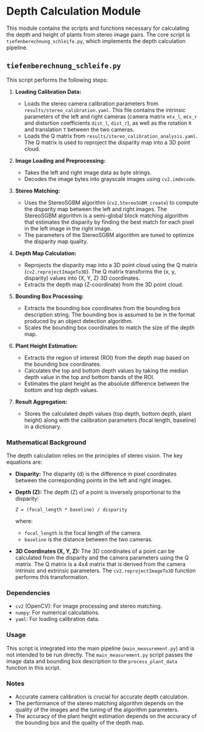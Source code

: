 # Depth Calculation Module

This module contains the scripts and functions necessary for calculating the depth and height of plants from stereo image pairs. The core script is `tiefenberechnung_schleife.py`, which implements the depth calculation pipeline.

## `tiefenberechnung_schleife.py`

This script performs the following steps:

1.  **Loading Calibration Data:**
    *   Loads the stereo camera calibration parameters from `results/stereo_calibration.yaml`. This file contains the intrinsic parameters of the left and right cameras (camera matrix `mtx_l`, `mtx_r` and distortion coefficients `dist_l`, `dist_r`), as well as the rotation `R` and translation `T` between the two cameras.
    *   Loads the Q matrix from `results/stereo_calibration_analysis.yaml`. The Q matrix is used to reproject the disparity map into a 3D point cloud.

2.  **Image Loading and Preprocessing:**
    *   Takes the left and right image data as byte strings.
    *   Decodes the image bytes into grayscale images using `cv2.imdecode`.

3.  **Stereo Matching:**
    *   Uses the StereoSGBM algorithm (`cv2.StereoSGBM_create`) to compute the disparity map between the left and right images. The StereoSGBM algorithm is a semi-global block matching algorithm that estimates the disparity by finding the best match for each pixel in the left image in the right image.
    *   The parameters of the StereoSGBM algorithm are tuned to optimize the disparity map quality.

4.  **Depth Map Calculation:**
    *   Reprojects the disparity map into a 3D point cloud using the Q matrix (`cv2.reprojectImageTo3D`). The Q matrix transforms the (x, y, disparity) values into (X, Y, Z) 3D coordinates.
    *   Extracts the depth map (Z-coordinate) from the 3D point cloud.

5.  **Bounding Box Processing:**
    *   Extracts the bounding box coordinates from the bounding box description string. The bounding box is assumed to be in the format produced by an object detection algorithm.
    *   Scales the bounding box coordinates to match the size of the depth map.

6.  **Plant Height Estimation:**
    *   Extracts the region of interest (ROI) from the depth map based on the bounding box coordinates.
    *   Calculates the top and bottom depth values by taking the median depth value in the top and bottom bands of the ROI.
    *   Estimates the plant height as the absolute difference between the bottom and top depth values.

7.  **Result Aggregation:**
    *   Stores the calculated depth values (top depth, bottom depth, plant height) along with the calibration parameters (focal length, baseline) in a dictionary.

### Mathematical Background

The depth calculation relies on the principles of stereo vision. The key equations are:

*   **Disparity:** The disparity (d) is the difference in pixel coordinates between the corresponding points in the left and right images.

*   **Depth (Z):** The depth (Z) of a point is inversely proportional to the disparity:

    ```
    Z = (focal_length * baseline) / disparity
    ```

    where:
    *   `focal_length` is the focal length of the camera.
    *   `baseline` is the distance between the two cameras.

*   **3D Coordinates (X, Y, Z):** The 3D coordinates of a point can be calculated from the disparity and the camera parameters using the Q matrix. The Q matrix is a 4x4 matrix that is derived from the camera intrinsic and extrinsic parameters. The `cv2.reprojectImageTo3D` function performs this transformation.

### Dependencies

*   `cv2` (OpenCV): For image processing and stereo matching.
*   `numpy`: For numerical calculations.
*   `yaml`: For loading calibration data.

### Usage

This script is integrated into the main pipeline (`main_measurement.py`) and is not intended to be run directly. The `main_measurement.py` script passes the image data and bounding box description to the `process_plant_data` function in this script.

### Notes

*   Accurate camera calibration is crucial for accurate depth calculation.
*   The performance of the stereo matching algorithm depends on the quality of the images and the tuning of the algorithm parameters.
*   The accuracy of the plant height estimation depends on the accuracy of the bounding box and the quality of the depth map.